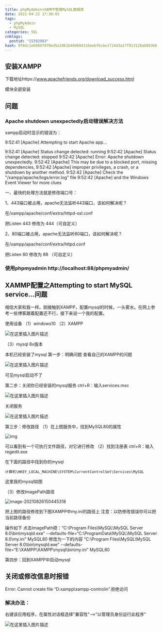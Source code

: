 ```yaml
---
title: phpMyAdmin+XAMPP管理MySQL数据库
date: 2021-04-22 17:30:03
tags:
  - phpMyAdmin
  - MySQL
categories: SQL
cnblogs:
  postid: "15392983"
hash: 970dc1e6089f070ed5a1961b49d604316eebf6cbe1f24d3a17f913128a608360
---
```




## 安装XAMPP

下载地址https://www.apachefriends.org/download_success.html

模块全部安装

## 问题
### Apache shutdown unexpectedly启动错误解决方法

xampp启动时显示的错误为：

9:52:41  [Apache]  Attempting to start Apache app...

9:52:41  [Apache]  Status change detected: running
9:52:42  [Apache] Status change detected: stopped
9:52:42  [Apache] Error: Apache shutdown unexpectedly.
9:52:42  [Apache] This may be due to a blocked port, missing dependencies, 
9:52:42  [Apache] improper privileges, a crash, or a shutdown by another method.
9:52:42  [Apache] Check the "/xampp/apache/logs/error.log" file
9:52:42  [Apache]  and the Windows Event Viewer for more clues

一、最快的处理方法就是修改端口号：

1、443端口被占用，apache无法监听443端口，该如何解决呢？ 

在/xampp/apache/conf/extra/httpd-ssl.conf 

把Listen 443 修改为 444（可自定义）

2、80端口被占用，apache无法监听80端口，该如何解决呢？ 

在/xampp/apache/conf/extra/httpd.conf 

把Listen 80 修改为 88 （可自定义）

### 使用phpmyadmin http://localhost:88/phpmyadmin/

## XAMMP配置之Attempting to start MySQL service...问题

相信大家和我一样。刚接触到XAMPP，配置mysql的时候，一头雾水。在网上参考一些博客跟着配置还不行，接下来说一个我的配置。

使用设备
（1）windows10
（2）XAMPP

![在这里插入图片描述](https://gitee.com/bitbw/my-gallery/raw/master/img/20210826150603.png)

（3）mysql 8x版本

本机已经安装了mysql
第一步：明确问题
查看自己的XAMPP的问题

![在这里插入图片描述](https://gitee.com/bitbw/my-gallery/raw/master/img/20190727093444445.png)

可见mysql启动不了

第二步：关闭你已经安装的mysql服务
ctrl+R：输入services.msc

![在这里插入图片描述](https://gitee.com/bitbw/my-gallery/raw/master/img/20190727180514111.png)

关闭服务

![在这里插入图片描述](https://gitee.com/bitbw/my-gallery/raw/master/img/20190727180457156.png)

第三步：修改路径
（1）在上图服务中，找到MySQL80的属性

![img](https://gitee.com/bitbw/my-gallery/raw/master/img/20210826150253.png)

可以看到有一个可执行文件路径，对它进行修改
（2）找到注册表
ctrl+R：输入regedit.exe

在下面的路径中找到你的mysql

`计算机\HKEY_LOCAL_MACHINE\SYSTEM\CurrentControlSet\Services\MySQL`

这里我的mysql如图

（3）修改ImagePath路径

![image-20210826150445318](https://gitee.com/bitbw/my-gallery/raw/master/img/20210826150445.png)

把上图的路径修改到下图XAMPP中my.ini的路径上
注意：以防修改错误你可以把当前路径备份

操作如下
点击ImagePath把：“C:\Program Files\MySQL\MySQL Server 8.0\bin\mysqld.exe” --defaults-file=“C:\ProgramData\MySQL\MySQL Server 8.0\my.ini” MySQL80
修改为一下的内容
“C:\Program Files\MySQL\MySQL Server 8.0\bin\mysqld.exe” --defaults-file=“E:\XAMPP\XAMPP\mysql\bin\my.ini” MySQL80

第四步：回到XAMPP中启动mysql


## 关闭或修改信息时报错

Error: Cannot create file “D:xampp\xampp-controlin”.拒绝访问

### 解决办法：
右键该应用程序，在属性对话框选择"兼容性"–>“以管理员身份运行此程序”

![在这里插入图片描述](https://gitee.com/bitbw/my-gallery/raw/master/img/9295a630b3aa4adc87c09ffd991663a9.png)
